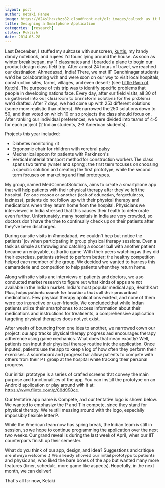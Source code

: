 ```yaml
---
layout: post
author: Ketaki Panse
image: https://d24slhcvzhzz82.cloudfront.net/old_images/caltech_as_it_happens/6a0105349b8251970b01a3fcdc6396970b.jpg
title: Designing a Smartphone Application 
categories: [research]
status: Publish
date: 2014-03-28
---
```


Last December, I stuffed my suitcase with sunscreen, [kurtis](https://www.high5store.com/48822-84617-large/off-white-plain-cotton-kurti.jpg), my handy dandy notebook, and rupees I'd found lying around the house. As soon as winter break began, my 11 classmates and I boarded a plane to begin our product design class field trip. After almost 24 hours of travel, we reached our destination: Ahmedabad, India!
There, we met IIT Gandhinagar students we'd be collaborating with and were soon on our way to visit local hospitals, construction sites, farms, villages, and even deserts (see [Little Rann of Kutch](https://en.wikipedia.org/wiki/Little_Rann_of_Kutch)). The purpose of this trip was to identify specific problems that people in developing nations face. Every day, after our field visits, all 30 of us gathered into our classroom to brainstorm solutions for the problems we'd drafted. After 7 days, we had come up with 250 different solutions (some more realistic than others). We narrowed the 250 solutions down to 50, and then voted on which 10 or so projects the class should focus on. After ranking our individual preferences, we were divided into teams of 4-5 for each project (2 Indian students, 2-3 American students).

Projects this year included:
- Diabetes monitoring kit
- Ergonomic chair for children with cerebral palsy
- Mechanical spoon for patients with Parkinson's
- Vertical material transport method for construction workers
The class spans two terms (winter and spring): the first term focuses on choosing a specific solution and creating the first prototype, while the second term focuses on marketing and final prototypes.

My group, named MedConnectSolutions, aims to create a smartphone app that will help patients with their physical therapy after they've left the hospital. For one reason or another (lack of education, forgetfulness, laziness), patients do not follow up with their physical therapy and medications when they return home from the hospital. Physicians we interviewed in India stressed that this causes their health to deteriorate even further. Unfortunately, many hospitals in India are very crowded, so doctors don't have the time to continually check up on their patients after they've been discharged.

During our site visits in Ahmedabad, we couldn't help but notice the patients’ joy when participating in group physical therapy sessions. Even a task as simple as throwing and catching a soccer ball with another patient became an enjoyable, cathartic game. With their peers watching as they did their exercises, patients strived to perform better; the healthy competition helped each member of the group. We decided we wanted to harness this camaraderie and competition to help patients when they return home.

Along with site visits and interviews of patients and doctors, we also conducted market research to figure out what kinds of apps are not available in the Indian market. India's most popular medical app, HealthKart Plus, helps patients search for locations that sell their prescribed medications. Few physical therapy applications existed, and none of them were too interactive or user-friendly. We concluded that while Indian patients utilize their smartphones to access information about their medications and instructions for treatments, a comprehensive application targeting physical therapies does not yet exist.

After weeks of bouncing from one idea to another, we narrowed down our project: our app tracks physical therapy progress and encourages therapy adherence using game mechanics. What does that mean exactly? Well, patients can input their physical therapy routine into the application. Once inputed, patients use the app to keep a log of how often they perform their exercises. A scoreboard and progress bar allow patients to compete with others from their PT group at the hospital while tracking their personal progress.

Our initial prototype is a series of crafted screens that convey the main purpose and functionalities of the app. You can install the prototype on an Android application or play around with it at: https://www.flinto.com/p/68d958ee.

Our tentative app name is Compete, and our tentative logo is shown below. We wanted to emphasize the P and T in compete, since they stand for physical therapy. We're still messing around with the logo, especially impossibly flexible letter P.

While the American team now has spring break, the Indian team is still in session, so we hope to continue programming the application over the next two weeks. Our grand reveal is during the last week of April, when our IIT counterparts finish up their semester.

What do you think of our app, design, and idea? Suggestions and critique are always welcome :)
We already showed our initial prototype to patients and physicians, who liked the bare bones of the app but wanted many more features (timer, schedule, more game-like aspects). Hopefully, in the next month, we can deliver!

That's all for now,
Ketaki
